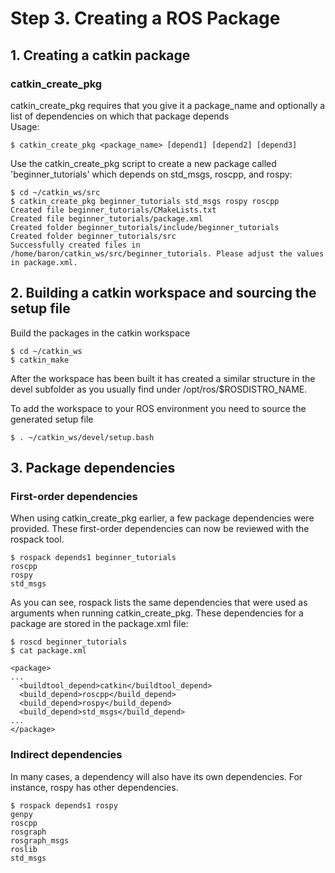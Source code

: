 # Step 3. Creating a ROS Package

## 1. Creating a catkin package
### catkin_create_pkg
catkin_create_pkg requires that you give it a package_name and optionally a list of dependencies on which that package depends <br />
Usage:  
```
$ catkin_create_pkg <package_name> [depend1] [depend2] [depend3]
```
Use the catkin_create_pkg script to create a new package called 'beginner_tutorials' which depends on std_msgs, roscpp, and rospy: 
```
$ cd ~/catkin_ws/src
$ catkin_create_pkg beginner_tutorials std_msgs rospy roscpp
Created file beginner_tutorials/CMakeLists.txt
Created file beginner_tutorials/package.xml
Created folder beginner_tutorials/include/beginner_tutorials
Created folder beginner_tutorials/src
Successfully created files in /home/baron/catkin_ws/src/beginner_tutorials. Please adjust the values in package.xml.
```

## 2. Building a catkin workspace and sourcing the setup file
Build the packages in the catkin workspace
```
$ cd ~/catkin_ws
$ catkin_make
```
After the workspace has been built it has created a similar structure in the devel subfolder as you usually find under /opt/ros/$ROSDISTRO_NAME.  

To add the workspace to your ROS environment you need to source the generated setup file
```
$ . ~/catkin_ws/devel/setup.bash
```

## 3. Package dependencies
### First-order dependencies
When using catkin_create_pkg earlier, a few package dependencies were provided. These first-order dependencies can now be reviewed with the rospack tool. 
```
$ rospack depends1 beginner_tutorials
roscpp
rospy
std_msgs
```
As you can see, rospack lists the same dependencies that were used as arguments when running catkin_create_pkg. These dependencies for a package are stored in the package.xml file:
```
$ roscd beginner_tutorials
$ cat package.xml
```
```
<package>
...
  <buildtool_depend>catkin</buildtool_depend>
  <build_depend>roscpp</build_depend>
  <build_depend>rospy</build_depend>
  <build_depend>std_msgs</build_depend>
...
</package>
```

### Indirect dependencies

In many cases, a dependency will also have its own dependencies. For instance, rospy has other dependencies. 
```
$ rospack depends1 rospy
genpy
roscpp
rosgraph
rosgraph_msgs
roslib
std_msgs
```
